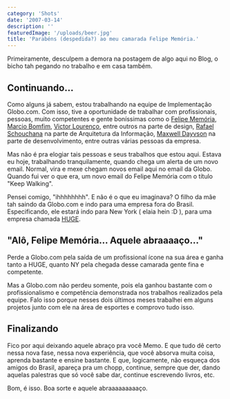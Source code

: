 ```yaml
---
category: 'Shots'
date: '2007-03-14'
description: ''
featuredImage: '/uploads/beer.jpg'
title: 'Parabéns (despedida?) ao meu camarada Felipe Memória.'
---
```


Primeiramente, desculpem a demora na postagem de algo aqui no Blog, o bicho tah pegando no trabalho e em casa também.

## Continuando...

Como alguns já sabem, estou trabalhando na equipe de Implementação Globo.com. Com isso, tive a oportunidade de trabalhar com profissionais, pessoas, muito competentes e gente boníssimas como o [Felipe Memória](http://www.fmemoria.com.br/), [Marcio Bomfim](http://www.marciobomfim.com/), [Victor Lourenço](http://www.vlourenco.com/), entre outros na parte de design, [Rafael Schouchana](http://www.rafaelschouchana.com/) na parte de Arquitetura da Informação, [Maxwell Dayvson](http://www.dayvson.com/) na parte de desenvolvimento, entre outras várias pessoas da empresa.

Mas não é pra elogiar tais pessoas e seus trabalhos que estou aqui. Estava eu hoje, trabalhando tranquilamente, quando chega um alerta de um novo email. Normal, vira e mexe chegam novos email aqui no email da Globo. Quando fui ver o que era, um novo email do Felipe Memória com o título "Keep Walking".

Pensei comigo, "ihhhhhhhh". E não é o que eu imaginava? O filho da mãe tah saindo da Globo.com e indo para uma empresa fora do Brasil. Especificando, ele estará indo para New York ( elaia hein :D ), para uma empresa chamada [HUGE](http://www.hugeinc.com).

## "Alô, Felipe Memória... Aquele abraaaaço..."

Perde a Globo.com pela saída de um profissional ícone na sua área e ganha tanto a HUGE, quanto NY pela chegada desse camarada gente fina e competente.

Mas a Globo.com não perdeu somente, pois ela ganhou bastante com o profissionalismo e competência demonstrada nos trabalhos realizados pela equipe. Falo isso porque nesses dois últimos meses trabalhei em alguns projetos junto com ele na área de esportes e comprovo tudo isso.

## Finalizando

Fico por aqui deixando aquele abraço pra você Memo. E que tudo dê certo nessa nova fase, nessa nova experiência, que você absorva muita coisa, aprenda bastante e ensine bastante. E que, logicamente, não esqueça dos amigos do Brasil, apareça pra um chopp, continue, sempre que der, dando aquelas palestras que só você sabe dar, continue escrevendo livros, etc.

Bom, é isso. Boa sorte e aquele abraaaaaaaaaço.
